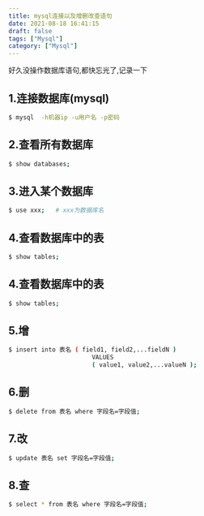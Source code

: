 ```yaml
---
title: mysql连接以及增删改查语句
date: 2021-08-18 16:41:15
draft: false
tags: ["Mysql"]
category: ["Mysql"]
---
```


好久没操作数据库语句,都快忘光了,记录一下

## 1.连接数据库(mysql)
```bash
$ mysql  -h机器ip -u用户名 -p密码 
```

## 2.查看所有数据库
```bash
$ show databases;
```

## 3.进入某个数据库
```bash
$ use xxx;   # xxx为数据库名
```

## 4.查看数据库中的表
```bash
$ show tables;
```

## 4.查看数据库中的表
```bash
$ show tables;
```

## 5.增
```bash
$ insert into 表名 ( field1, field2,...fieldN )
                       VALUES
                       ( value1, value2,...valueN );
```

## 6.删
```bash
$ delete from 表名 where 字段名=字段值;
```

## 7.改
```bash
$ update 表名 set 字段名=字段值;
```

## 8.查
```bash
$ select * from 表名 where 字段名=字段值;
```

